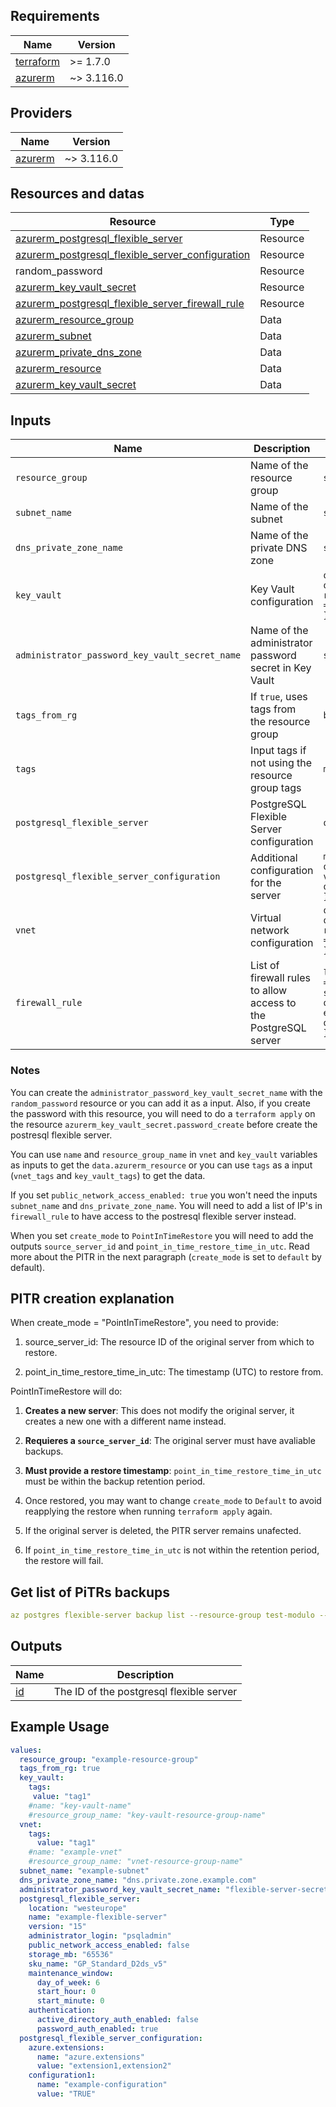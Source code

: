## Requirements

| Name | Version |
|------|---------|
| <a name="requirement_terraform"></a> [terraform](#requirement\_terraform) | >= 1.7.0 |
| <a name="requirement_azurerm"></a> [azurerm](#requirement\_azurerm) | ~> 3.116.0 |

## Providers

| Name | Version |
|------|---------|
| <a name="provider_azurerm"></a> [azurerm](#provider\_azurerm) | ~> 3.116.0 |


## Resources and datas

| Resource | Type |
|---------|------|
| [azurerm_postgresql_flexible_server](https://registry.terraform.io/providers/hashicorp/azurerm/latest/docs/resources/postgresql_flexible_server) | Resource |
| [azurerm_postgresql_flexible_server_configuration](https://registry.terraform.io/providers/hashicorp/azurerm/latest/docs/resources/postgresql_flexible_server_configuration) | Resource |
| random_password | Resource |
| [azurerm_key_vault_secret](https://registry.terraform.io/providers/hashicorp/azurerm/latest/docs/resources/key_vault_secret) | Resource |
| [azurerm_postgresql_flexible_server_firewall_rule](https://registry.terraform.io/providers/hashicorp/azurerm/latest/docs/resources/postgresql_flexible_server_firewall_rule) | Resource |
| [azurerm_resource_group](https://registry.terraform.io/providers/hashicorp/azurerm/latest/docs/data-sources/resource_group.html) | Data |
| [azurerm_subnet](https://registry.terraform.io/providers/hashicorp/azurerm/latest/docs/data-sources/subnet) | Data |
| [azurerm_private_dns_zone](https://registry.terraform.io/providers/hashicorp/azurerm/latest/docs/data-sources/private_dns_zone) | Data |
| [azurerm_resource](https://registry.terraform.io/providers/hashicorp/azurerm/latest/docs/data-sources/resources) | Data |
| [azurerm_key_vault_secret](https://registry.terraform.io/providers/hashicorp/azurerm/latest/docs/data-sources/key_vault_secret) | Data |

## Inputs

| Name | Description | Type | Default | Required |
|------|------------|------|---------|:--------:|
| `resource_group` | Name of the resource group | `string` | N/A | ✅ |
| `subnet_name` | Name of the subnet | `string` | `null` | ❌ |
| `dns_private_zone_name` | Name of the private DNS zone | `string` | `null` | ❌ |
| `key_vault` | Key Vault configuration | `object({ name = optional(string), resource_group_name = optional(string) })` | `{}` | ❌ |
| `administrator_password_key_vault_secret_name` | Name of the administrator password secret in Key Vault | `string` | `null` | ❌ |
| `tags_from_rg` | If `true`, uses tags from the resource group | `bool` | `false` | ❌ |
| `tags` | Input tags if not using the resource group tags | `map(string)` | `{}` | ❌ |
| `postgresql_flexible_server` | PostgreSQL Flexible Server configuration | `object` | N/A | ✅ |
| `postgresql_flexible_server_configuration` | Additional configuration for the server | `map(object({ name = optional(string), value = optional(string) }))` | `{}` | ❌ |
| `vnet` | Virtual network configuration | `object({ name = optional(string), resource_group_name = optional(string) })` | `{}` | ❌ |
| `firewall_rule` | List of firewall rules to allow access to the PostgreSQL server | `list(object({ name = optional(string), start_ip_address = optional(string), end_ip_address = optional(string) }))` | `[]` | ❌ |


### Notes
You can create the `administrator_password_key_vault_secret_name` with the `random_password` resource or you can add it as a input. Also, if you create the password with this resource, you will need to do a `terraform apply` on the resource `azurerm_key_vault_secret.password_create` before create the postresql flexible server.

You can use `name` and `resource_group_name` in `vnet` and `key_vault` variables as inputs to get the `data.azurerm_resource` or you can use `tags` as a input (`vnet_tags` and `key_vault_tags`) to get the data.

If you set `public_network_access_enabled: true` you won't need the inputs `subnet_name` and `dns_private_zone_name`. You will need to add a list of IP's in `firewall_rule` to have access to the postresql flexible server instead.

When you set `create_mode` to `PointInTimeRestore` you will need to add the outputs `source_server_id` and `point_in_time_restore_time_in_utc`. Read more about the PITR in the next paragraph (`create_mode` is set to `default` by default).


## PITR creation explanation

When create_mode = "PointInTimeRestore", you need to provide:

  1. source_server_id: The resource ID of the original server from which to restore.

  2. point_in_time_restore_time_in_utc: The timestamp (UTC) to restore from.

PointInTimeRestore will do:

  1. **Creates a new server**: This does not modify the original server, it creates a new one with a different name instead.

  2. **Requieres a `source_server_id`**: The original server must have avaliable backups.

  3. **Must provide a restore timestamp**: `point_in_time_restore_time_in_utc` must be within the backup retention period.

  4. Once restored, you may want to change `create_mode` to `Default` to avoid reapplying the restore when running `terraform apply` again.

  5. If the original server is deleted, the PITR server remains unafected.

  6. If `point_in_time_restore_time_in_utc` is not within the retention period, the restore will fail.



## Get list of PiTRs backups

```yaml
az postgres flexible-server backup list --resource-group test-modulo --name mi-server
```

## Outputs

| Name | Description |
|------|-------------|
| <a name="id"></a> [id](#output\_id) | The ID of the postgresql flexible server |

## Example Usage

```yaml
values:
  resource_group: "example-resource-group"
  tags_from_rg: true
  key_vault:
    tags:
     value: "tag1"
    #name: "key-vault-name"
    #resource_group_name: "key-vault-resource-group-name"
  vnet:
    tags:
      value: "tag1"
    #name: "example-vnet"
    #resource_group_name: "vnet-resource-group-name"
  subnet_name: "example-subnet"
  dns_private_zone_name: "dns.private.zone.example.com"
  administrator_password_key_vault_secret_name: "flexible-server-secret-example-test"
  postgresql_flexible_server:
    location: "westeurope"
    name: "example-flexible-server"
    version: "15"
    administrator_login: "psqladmin"
    public_network_access_enabled: false
    storage_mb: "65536"
    sku_name: "GP_Standard_D2ds_v5"
    maintenance_window:
      day_of_week: 6
      start_hour: 0
      start_minute: 0
    authentication:
      active_directory_auth_enabled: false
      password_auth_enabled: true
  postgresql_flexible_server_configuration:
    azure.extensions:
      name: "azure.extensions"
      value: "extension1,extension2"
    configuration1:
      name: "example-configuration"
      value: "TRUE"
```
